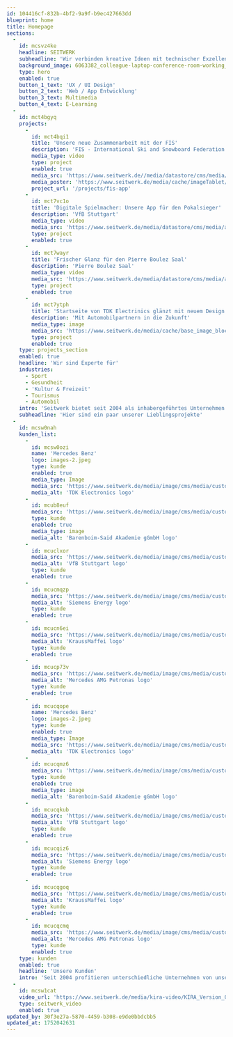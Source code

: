 ```yaml
---
id: 104416cf-832b-4bf2-9a9f-b9ec427663dd
blueprint: home
title: Homepage
sections:
  -
    id: mcsvz4ke
    headline: SEITWERK
    subheadline: 'Wir verbinden kreative Ideen mit technischer Exzellenz, um digitale Lösungen für unsere Kunden zu schaffen.'
    background_image: 6063382_colleague-laptop-conference-room-working_by_yuki_film_artlist_hd.mp4
    type: hero
    enabled: true
    button_1_text: 'UX / UI Design'
    button_2_text: 'Web / App Entwicklung'
    button_3_text: Multimedia
    button_4_text: E-Learning
  -
    id: mct4bgyq
    projects:
      -
        id: mct4bqi1
        title: 'Unsere neue Zusammenarbeit mit der FIS'
        description: 'FIS - International Ski and Snowboard Federation'
        media_type: video
        type: project
        enabled: true
        media_src: 'https://www.seitwerk.de//media/datastore/cms/media/artikel/2024-10-fis/fis-app-kackel-720p.mp4'
        media_poster: 'https://www.seitwerk.de/media/cache/imageTablet/cms/media/artikel/2024-10-fis/vorschaubild.jpg'
        project_url: '/projects/fis-app'
      -
        id: mct7vc1o
        title: 'Digitale Spielmacher: Unsere App für den Pokalsieger'
        description: 'VfB Stuttgart'
        media_type: video
        media_src: 'https://www.seitwerk.de/media/datastore/cms/media/artikel/2025-05-vfb-app/vfb-pressemeldung.mp4'
        type: project
        enabled: true
      -
        id: mct7wayr
        title: 'Frischer Glanz für den Pierre Boulez Saal'
        description: 'Pierre Boulez Saal'
        media_type: video
        media_src: 'https://www.seitwerk.de/media/datastore/cms/media/artikel/2025-05-pierre-boulez/pressemeldung-pierre-boulez-saal.mp4'
        type: project
        enabled: true
      -
        id: mct7ytph
        title: 'Startseite von TDK Electrinics glänzt mit neuem Design'
        description: 'Mit Automobilpartnern in die Zukunft'
        media_type: image
        media_src: 'https://www.seitwerk.de/media/cache/base_image_block/cms/media/artikel/2024-08-tdk-elektronics/detailseite.jpg'
        type: project
        enabled: true
    type: projects_section
    enabled: true
    headline: 'Wir sind Experte für'
    industries:
      - Sport
      - Gesundheit
      - 'Kultur & Freizeit'
      - Tourismus
      - Automobil
    intro: 'Seitwerk bietet seit 2004 als inhabergeführtes Unternehmen das ganze Spektrum der Neuen Medien unter einem Dach. Unsere Spezialisten liefern von der Konzeption über das Design bis zur Realisierung alles aus einer Hand. Wir beraten, analysieren, entwerfen, programmieren, erstellen Animationen, produzieren Ton- und Videosequenzen im eigenen Studio und vieles mehr.'
    subheadline: 'Hier sind ein paar unserer Lieblingsprojekte'
  -
    id: mcsw0nah
    kunden_list:
      -
        id: mcsw0ozi
        name: 'Mercedes Benz'
        logo: images-2.jpeg
        type: kunde
        enabled: true
        media_type: Image
        media_src: 'https://www.seitwerk.de/media/image/cms/media/customer/tdk.png'
        media_alt: 'TDK Electronics logo'
      -
        id: mcub8euf
        media_src: 'https://www.seitwerk.de/media/image/cms/media/customer/barenboim-said-gmbh.png'
        type: kunde
        enabled: true
        media_type: image
        media_alt: 'Barenboim-Said Akademie gGmbH logo'
      -
        id: mcuclxor
        media_src: 'https://www.seitwerk.de/media/image/cms/media/customer/vfb-logo-seitwerk.png'
        media_alt: 'VfB Stuttgart logo'
        type: kunde
        enabled: true
      -
        id: mcucmqzp
        media_src: 'https://www.seitwerk.de/media/image/cms/media/customer/siemensenergy-logo.png'
        media_alt: 'Siemens Energy logo'
        type: kunde
        enabled: true
      -
        id: mcucn6ei
        media_src: 'https://www.seitwerk.de/media/image/cms/media/customer/kraussmaffei-pioneering-plastics.png'
        media_alt: 'KraussMaffei logo'
        type: kunde
        enabled: true
      -
        id: mcucp73v
        media_src: 'https://www.seitwerk.de/media/image/cms/media/customer/mercedes-amg-petronas-logo.png'
        media_alt: 'Mercedes AMG Petronas logo'
        type: kunde
        enabled: true
      -
        id: mcucqope
        name: 'Mercedes Benz'
        logo: images-2.jpeg
        type: kunde
        enabled: true
        media_type: Image
        media_src: 'https://www.seitwerk.de/media/image/cms/media/customer/tdk.png'
        media_alt: 'TDK Electronics logo'
      -
        id: mcucqmz6
        media_src: 'https://www.seitwerk.de/media/image/cms/media/customer/barenboim-said-gmbh.png'
        type: kunde
        enabled: true
        media_type: image
        media_alt: 'Barenboim-Said Akademie gGmbH logo'
      -
        id: mcucqkub
        media_src: 'https://www.seitwerk.de/media/image/cms/media/customer/vfb-logo-seitwerk.png'
        media_alt: 'VfB Stuttgart logo'
        type: kunde
        enabled: true
      -
        id: mcucqiz6
        media_src: 'https://www.seitwerk.de/media/image/cms/media/customer/siemensenergy-logo.png'
        media_alt: 'Siemens Energy logo'
        type: kunde
        enabled: true
      -
        id: mcucqgoq
        media_src: 'https://www.seitwerk.de/media/image/cms/media/customer/kraussmaffei-pioneering-plastics.png'
        media_alt: 'KraussMaffei logo'
        type: kunde
        enabled: true
      -
        id: mcucqcmq
        media_src: 'https://www.seitwerk.de/media/image/cms/media/customer/mercedes-amg-petronas-logo.png'
        media_alt: 'Mercedes AMG Petronas logo'
        type: kunde
        enabled: true
    type: kunden
    enabled: true
    headline: 'Unsere Kunden'
    intro: 'Seit 2004 profitieren unterschiedliche Unternehmen von unseren Leistungen: Unsere Kunden gehören zu den größten Unternehmen und Organisationen der Welt. Doch gleichzeitig sind wir offen, für kleine und mittelständige Unternehmen und unterstützen Gemeinden, Vereine und Firmen aus unserer Region.'
  -
    id: mcsw1cat
    video_url: 'https://www.seitwerk.de/media/kira-video/KIRA_Version_04.mp4'
    type: seitwerk_video
    enabled: true
updated_by: 30f3e27a-5870-4459-b308-e9de0bbdcbb5
updated_at: 1752042631
---
```

